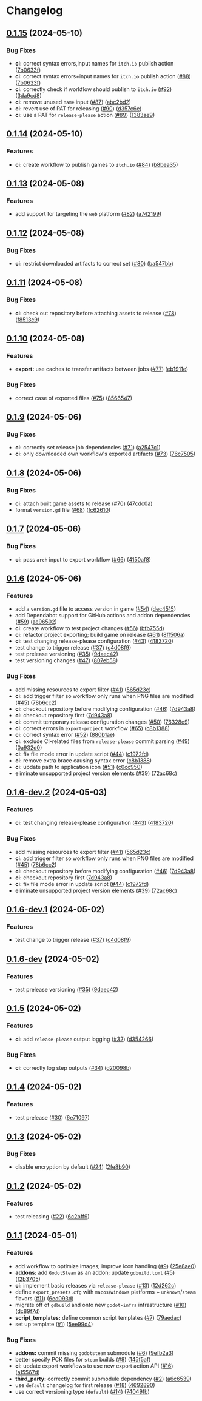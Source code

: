 # Changelog

## [0.1.15](https://github.com/coffeebeats/godot-project-template/compare/v0.1.14...v0.1.15) (2024-05-10)


### Bug Fixes

* **ci:** correct syntax errors,input names for `itch.io` publish action ([7b0633f](https://github.com/coffeebeats/godot-project-template/commit/7b0633f7c5f192f252033b37e846bd5486f95a02))
* **ci:** correct syntax errors+input names for `itch.io` publish action ([#88](https://github.com/coffeebeats/godot-project-template/issues/88)) ([7b0633f](https://github.com/coffeebeats/godot-project-template/commit/7b0633f7c5f192f252033b37e846bd5486f95a02))
* **ci:** correctly check if workflow should publish to `itch.io` ([#92](https://github.com/coffeebeats/godot-project-template/issues/92)) ([3da9cd8](https://github.com/coffeebeats/godot-project-template/commit/3da9cd87b97cace8bf08e553791318eeec147424))
* **ci:** remove unused `name` input ([#87](https://github.com/coffeebeats/godot-project-template/issues/87)) ([abc2bd2](https://github.com/coffeebeats/godot-project-template/commit/abc2bd28982b260ed55b6098dfb3a8e6052d680d))
* **ci:** revert use of PAT for releasing ([#90](https://github.com/coffeebeats/godot-project-template/issues/90)) ([d357c6e](https://github.com/coffeebeats/godot-project-template/commit/d357c6ed6daf90b3f7694810bffa0e7f2321e1a8))
* **ci:** use a PAT for `release-please` action ([#89](https://github.com/coffeebeats/godot-project-template/issues/89)) ([1383ae9](https://github.com/coffeebeats/godot-project-template/commit/1383ae946572a8dc5022961414d922e56ce095d6))

## [0.1.14](https://github.com/coffeebeats/godot-project-template/compare/v0.1.13...v0.1.14) (2024-05-10)


### Features

* **ci:** create workflow to publish games to `itch.io` ([#84](https://github.com/coffeebeats/godot-project-template/issues/84)) ([b8bea35](https://github.com/coffeebeats/godot-project-template/commit/b8bea35a6ff15010a38e908a167547011ac8f88c))

## [0.1.13](https://github.com/coffeebeats/godot-project-template/compare/v0.1.12...v0.1.13) (2024-05-08)


### Features

* add support for targeting the `web` platform ([#82](https://github.com/coffeebeats/godot-project-template/issues/82)) ([a742199](https://github.com/coffeebeats/godot-project-template/commit/a7421996f11b328538cb59ad9c13771a5c5cb372))

## [0.1.12](https://github.com/coffeebeats/godot-project-template/compare/v0.1.11...v0.1.12) (2024-05-08)


### Bug Fixes

* **ci:** restrict downloaded artifacts to correct set ([#80](https://github.com/coffeebeats/godot-project-template/issues/80)) ([ba547bb](https://github.com/coffeebeats/godot-project-template/commit/ba547bb8ca5793ab4a7aaf0e0b766ac311548026))

## [0.1.11](https://github.com/coffeebeats/godot-project-template/compare/v0.1.10...v0.1.11) (2024-05-08)


### Bug Fixes

* **ci:** check out repository before attaching assets to release ([#78](https://github.com/coffeebeats/godot-project-template/issues/78)) ([f8513c9](https://github.com/coffeebeats/godot-project-template/commit/f8513c9a22099829ea43cd69ea49d528eaeb2268))

## [0.1.10](https://github.com/coffeebeats/godot-project-template/compare/v0.1.9...v0.1.10) (2024-05-08)


### Features

* **export:** use caches to transfer artifacts between jobs ([#77](https://github.com/coffeebeats/godot-project-template/issues/77)) ([eb1911e](https://github.com/coffeebeats/godot-project-template/commit/eb1911eca9c2273c52d863222cae3de28d4924ad))


### Bug Fixes

* correct case of exported files ([#75](https://github.com/coffeebeats/godot-project-template/issues/75)) ([8566547](https://github.com/coffeebeats/godot-project-template/commit/8566547dbb82bbecb89775587b257f5fae9b6aa0))

## [0.1.9](https://github.com/coffeebeats/godot-project-template/compare/v0.1.8...v0.1.9) (2024-05-06)


### Bug Fixes

* **ci:** correctly set release job dependencies ([#71](https://github.com/coffeebeats/godot-project-template/issues/71)) ([a2547c1](https://github.com/coffeebeats/godot-project-template/commit/a2547c1c5d44db3e165aa413517e6d869ca578b5))
* **ci:** only downloaded own workflow's exported artifacts ([#73](https://github.com/coffeebeats/godot-project-template/issues/73)) ([76c7505](https://github.com/coffeebeats/godot-project-template/commit/76c7505fc6b659e38e3bdfae2bab31c1828816f0))

## [0.1.8](https://github.com/coffeebeats/godot-project-template/compare/v0.1.7...v0.1.8) (2024-05-06)


### Bug Fixes

* **ci:** attach built game assets to release ([#70](https://github.com/coffeebeats/godot-project-template/issues/70)) ([47cdc0a](https://github.com/coffeebeats/godot-project-template/commit/47cdc0ae80494e05ebb180bc2d0ee25103c7cd47))
* format `version.gd` file ([#68](https://github.com/coffeebeats/godot-project-template/issues/68)) ([fc62610](https://github.com/coffeebeats/godot-project-template/commit/fc62610245d235c235f670089d2587ffccd94c7e))

## [0.1.7](https://github.com/coffeebeats/godot-project-template/compare/v0.1.6...v0.1.7) (2024-05-06)


### Bug Fixes

* **ci:** pass `arch` input to export workflow ([#66](https://github.com/coffeebeats/godot-project-template/issues/66)) ([4150af8](https://github.com/coffeebeats/godot-project-template/commit/4150af865bc9f0e1eb3e38d7d4e6644e701769b3))

## [0.1.6](https://github.com/coffeebeats/godot-project-template/compare/v0.1.5...v0.1.6) (2024-05-06)


### Features

* add a `version.gd` file to access version in game ([#54](https://github.com/coffeebeats/godot-project-template/issues/54)) ([dec4515](https://github.com/coffeebeats/godot-project-template/commit/dec451584ce3cfe4c6e8f5d5a5fcc87fa72fdaff))
* add Dependabot support for GitHub actions and addon dependencies ([#59](https://github.com/coffeebeats/godot-project-template/issues/59)) ([ae96502](https://github.com/coffeebeats/godot-project-template/commit/ae965027dab5fa390a6b116a27934b7b53c9ce7e))
* **ci:** create workflow to test project changes ([#56](https://github.com/coffeebeats/godot-project-template/issues/56)) ([bfb755d](https://github.com/coffeebeats/godot-project-template/commit/bfb755d901a2647c924b1890106a746d344c9553))
* **ci:** refactor project exporting; build game on release ([#61](https://github.com/coffeebeats/godot-project-template/issues/61)) ([8ff506a](https://github.com/coffeebeats/godot-project-template/commit/8ff506a3797a45cfa2ccb7c1800b8b3f6093b049))
* **ci:** test changing release-please configuration ([#43](https://github.com/coffeebeats/godot-project-template/issues/43)) ([4183720](https://github.com/coffeebeats/godot-project-template/commit/4183720f78dff569dfa254b7a069fa9b702a3374))
* test change to trigger release ([#37](https://github.com/coffeebeats/godot-project-template/issues/37)) ([c4d08f9](https://github.com/coffeebeats/godot-project-template/commit/c4d08f9521a78d485e33849319aff4afb8f7d2cc))
* test prelease versioning ([#35](https://github.com/coffeebeats/godot-project-template/issues/35)) ([9daec42](https://github.com/coffeebeats/godot-project-template/commit/9daec42068abd99b5b6c981777cbecb86d7d0db3))
* test versioning changes ([#47](https://github.com/coffeebeats/godot-project-template/issues/47)) ([807eb58](https://github.com/coffeebeats/godot-project-template/commit/807eb584e145bcb733aa374f7c048a6e13a58b9e))


### Bug Fixes

* add missing resources to export filter ([#41](https://github.com/coffeebeats/godot-project-template/issues/41)) ([565d23c](https://github.com/coffeebeats/godot-project-template/commit/565d23c3e6ef132471fdb4c7fd7dd58e3c6107e8))
* **ci:** add trigger filter so workflow only runs when PNG files are modified ([#45](https://github.com/coffeebeats/godot-project-template/issues/45)) ([78b6cc2](https://github.com/coffeebeats/godot-project-template/commit/78b6cc2b2b8c1f9db569e037da2d8dd49a800732))
* **ci:** checkout repository before modifying configuration ([#46](https://github.com/coffeebeats/godot-project-template/issues/46)) ([7d943a8](https://github.com/coffeebeats/godot-project-template/commit/7d943a82873d630425506a1bcdf4a9d5bf2f43e8))
* **ci:** checkout repository first ([7d943a8](https://github.com/coffeebeats/godot-project-template/commit/7d943a82873d630425506a1bcdf4a9d5bf2f43e8))
* **ci:** commit temporary release configuration changes ([#50](https://github.com/coffeebeats/godot-project-template/issues/50)) ([76328e9](https://github.com/coffeebeats/godot-project-template/commit/76328e9942d4493f124062fa9f0192da452b0783))
* **ci:** correct errors in `export-project` workflow ([#65](https://github.com/coffeebeats/godot-project-template/issues/65)) ([c8b1388](https://github.com/coffeebeats/godot-project-template/commit/c8b1388c02c77b347b33b0cbbe5da940f71cb51d))
* **ci:** correct syntax error ([#52](https://github.com/coffeebeats/godot-project-template/issues/52)) ([880b1ae](https://github.com/coffeebeats/godot-project-template/commit/880b1ae8d07222627053ad2d928a78bdd78a2327))
* **ci:** exclude CI-related files from `release-please` commit parsing ([#49](https://github.com/coffeebeats/godot-project-template/issues/49)) ([0a932d0](https://github.com/coffeebeats/godot-project-template/commit/0a932d09650770beec9285efed3871f8754bb6e6))
* **ci:** fix file mode error in update script ([#44](https://github.com/coffeebeats/godot-project-template/issues/44)) ([c1972fd](https://github.com/coffeebeats/godot-project-template/commit/c1972fdf4b6034c642f7d8db10693cfd0aaed18a))
* **ci:** remove extra brace causing syntax error ([c8b1388](https://github.com/coffeebeats/godot-project-template/commit/c8b1388c02c77b347b33b0cbbe5da940f71cb51d))
* **ci:** update path to application icon ([#51](https://github.com/coffeebeats/godot-project-template/issues/51)) ([c0cc950](https://github.com/coffeebeats/godot-project-template/commit/c0cc95081e82cc7b900111b966c55abfabe74549))
* eliminate unsupported project version elements ([#39](https://github.com/coffeebeats/godot-project-template/issues/39)) ([72ac68c](https://github.com/coffeebeats/godot-project-template/commit/72ac68c29cf22461ec8e1e10fe00db52d3b85fe0))

## [0.1.6-dev.2](https://github.com/coffeebeats/godot-project-template/compare/v0.1.6-dev.1...v0.1.6-dev.2) (2024-05-03)


### Features

* **ci:** test changing release-please configuration ([#43](https://github.com/coffeebeats/godot-project-template/issues/43)) ([4183720](https://github.com/coffeebeats/godot-project-template/commit/4183720f78dff569dfa254b7a069fa9b702a3374))


### Bug Fixes

* add missing resources to export filter ([#41](https://github.com/coffeebeats/godot-project-template/issues/41)) ([565d23c](https://github.com/coffeebeats/godot-project-template/commit/565d23c3e6ef132471fdb4c7fd7dd58e3c6107e8))
* **ci:** add trigger filter so workflow only runs when PNG files are modified ([#45](https://github.com/coffeebeats/godot-project-template/issues/45)) ([78b6cc2](https://github.com/coffeebeats/godot-project-template/commit/78b6cc2b2b8c1f9db569e037da2d8dd49a800732))
* **ci:** checkout repository before modifying configuration ([#46](https://github.com/coffeebeats/godot-project-template/issues/46)) ([7d943a8](https://github.com/coffeebeats/godot-project-template/commit/7d943a82873d630425506a1bcdf4a9d5bf2f43e8))
* **ci:** checkout repository first ([7d943a8](https://github.com/coffeebeats/godot-project-template/commit/7d943a82873d630425506a1bcdf4a9d5bf2f43e8))
* **ci:** fix file mode error in update script ([#44](https://github.com/coffeebeats/godot-project-template/issues/44)) ([c1972fd](https://github.com/coffeebeats/godot-project-template/commit/c1972fdf4b6034c642f7d8db10693cfd0aaed18a))
* eliminate unsupported project version elements ([#39](https://github.com/coffeebeats/godot-project-template/issues/39)) ([72ac68c](https://github.com/coffeebeats/godot-project-template/commit/72ac68c29cf22461ec8e1e10fe00db52d3b85fe0))

## [0.1.6-dev.1](https://github.com/coffeebeats/godot-project-template/compare/v0.1.6-dev...v0.1.6-dev.1) (2024-05-02)


### Features

* test change to trigger release ([#37](https://github.com/coffeebeats/godot-project-template/issues/37)) ([c4d08f9](https://github.com/coffeebeats/godot-project-template/commit/c4d08f9521a78d485e33849319aff4afb8f7d2cc))

## [0.1.6-dev](https://github.com/coffeebeats/godot-project-template/compare/v0.1.5...v0.1.6-dev) (2024-05-02)


### Features

* test prelease versioning ([#35](https://github.com/coffeebeats/godot-project-template/issues/35)) ([9daec42](https://github.com/coffeebeats/godot-project-template/commit/9daec42068abd99b5b6c981777cbecb86d7d0db3))

## [0.1.5](https://github.com/coffeebeats/godot-project-template/compare/v0.1.4...v0.1.5) (2024-05-02)


### Features

* **ci:** add `release-please` output logging ([#32](https://github.com/coffeebeats/godot-project-template/issues/32)) ([d354266](https://github.com/coffeebeats/godot-project-template/commit/d3542667ad5dcaa7e18933ec9179ec479cb0fc6f))


### Bug Fixes

* **ci:** correctly log step outputs ([#34](https://github.com/coffeebeats/godot-project-template/issues/34)) ([d20098b](https://github.com/coffeebeats/godot-project-template/commit/d20098b085afcd312f92842da3c29bd57a6781c0))

## [0.1.4](https://github.com/coffeebeats/godot-project-template/compare/v0.1.3...v0.1.4) (2024-05-02)


### Features

* test prelease ([#30](https://github.com/coffeebeats/godot-project-template/issues/30)) ([6e71097](https://github.com/coffeebeats/godot-project-template/commit/6e71097ce80d2a0bd54b85e554a20c1e74aca976))

## [0.1.3](https://github.com/coffeebeats/godot-project-template/compare/v0.1.2...v0.1.3) (2024-05-02)


### Bug Fixes

* disable encryption by default ([#24](https://github.com/coffeebeats/godot-project-template/issues/24)) ([2fe8b90](https://github.com/coffeebeats/godot-project-template/commit/2fe8b9051ab1c5752aad46ab098ea87f72b59495))

## [0.1.2](https://github.com/coffeebeats/godot-project-template/compare/v0.1.1...v0.1.2) (2024-05-02)


### Features

* test releasing ([#22](https://github.com/coffeebeats/godot-project-template/issues/22)) ([6c2bff9](https://github.com/coffeebeats/godot-project-template/commit/6c2bff9f98f53f7206e6dc906c3714278c513014))

## [0.1.1](https://github.com/coffeebeats/godot-project-template/compare/v0.1.0...v0.1.1) (2024-05-01)


### Features

* add workflow to optimize images; improve icon handling ([#9](https://github.com/coffeebeats/godot-project-template/issues/9)) ([25e8ae0](https://github.com/coffeebeats/godot-project-template/commit/25e8ae0487a9b1187a1fc7317e719504ddcdbddf))
* **addons:** add `GodotSteam` as an addon; update `gdbuild.toml` ([#5](https://github.com/coffeebeats/godot-project-template/issues/5)) ([f2b3705](https://github.com/coffeebeats/godot-project-template/commit/f2b3705b46062690278946dcf14aca2eb3029b4e))
* **ci:** implement basic releases via `release-please` ([#13](https://github.com/coffeebeats/godot-project-template/issues/13)) ([12d262c](https://github.com/coffeebeats/godot-project-template/commit/12d262c1e4d5396e3cfb86e8c0198e4bef49f04b))
* define `export_presets.cfg` with `macos`/`windows` platforms + `unknown`/`steam` flavors ([#11](https://github.com/coffeebeats/godot-project-template/issues/11)) ([6ed093d](https://github.com/coffeebeats/godot-project-template/commit/6ed093dd387015b2c065e9e6f10fc3f2b2d40195))
* migrate off of `gdbuild` and onto new `godot-infra` infrastructure ([#10](https://github.com/coffeebeats/godot-project-template/issues/10)) ([dc89f7d](https://github.com/coffeebeats/godot-project-template/commit/dc89f7dda73339800201d69caefb58f76a26e3e9))
* **script_templates:** define common script templates ([#7](https://github.com/coffeebeats/godot-project-template/issues/7)) ([79aedac](https://github.com/coffeebeats/godot-project-template/commit/79aedac73f781040382e45e0199bb2389cb5cd0c))
* set up template ([#1](https://github.com/coffeebeats/godot-project-template/issues/1)) ([5ee99d4](https://github.com/coffeebeats/godot-project-template/commit/5ee99d4cfc24f3e55610f0bfdd521dd780832c65))


### Bug Fixes

* **addons:** commit missing `godotsteam` submodule ([#6](https://github.com/coffeebeats/godot-project-template/issues/6)) ([9efb2a3](https://github.com/coffeebeats/godot-project-template/commit/9efb2a34fb37271a176fb8fe3f94960af644d91b))
* better specify PCK files for `steam` builds ([#8](https://github.com/coffeebeats/godot-project-template/issues/8)) ([145f5af](https://github.com/coffeebeats/godot-project-template/commit/145f5afcf8a551f3237e508fbf10fd1085e149a5))
* **ci:** update export workflows to use new export action API ([#16](https://github.com/coffeebeats/godot-project-template/issues/16)) ([a15567d](https://github.com/coffeebeats/godot-project-template/commit/a15567d0613f8748f2ae494116b4b406bead508c))
* **third_party:** correctly commit submodule dependency ([#2](https://github.com/coffeebeats/godot-project-template/issues/2)) ([a6c6539](https://github.com/coffeebeats/godot-project-template/commit/a6c653946ed52798e25ebf994fcd2b773f8f6494))
* use `default` changelog for first release ([#18](https://github.com/coffeebeats/godot-project-template/issues/18)) ([4692890](https://github.com/coffeebeats/godot-project-template/commit/4692890afb8c57382f06681cbe08c4782d31a7cc))
* use correct versioning type (`default`) ([#14](https://github.com/coffeebeats/godot-project-template/issues/14)) ([74049fb](https://github.com/coffeebeats/godot-project-template/commit/74049fb5567604c2c55158c9d88bdb5697c0bf1d))

